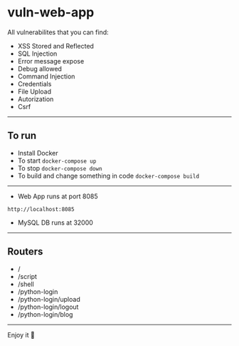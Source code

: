 # vuln-web-app

All vulnerabilites that you can find:

- XSS Stored and Reflected
- SQL Injection
- Error message expose
- Debug allowed 
- Command Injection
- Credentials
- File Upload
- Autorization
- Csrf

----

## To run
- Install Docker
- To start ```docker-compose up```
- To stop ```docker-compose down```
- To build and change something in code ```docker-compose build```

----
- Web App runs at port 8085

```http://localhost:8085```

- MySQL DB runs at 32000

---
## Routers

- /
- /script
- /shell
- /python-login
- /python-login/upload
- /python-login/logout
- /python-login/blog

---

Enjoy it 💜
